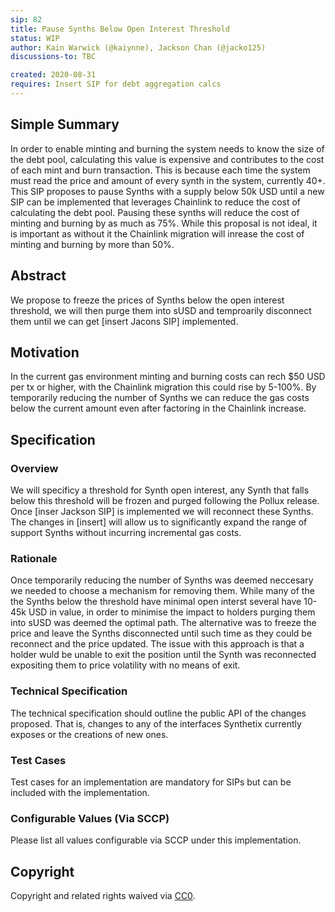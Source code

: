 ```yaml
---
sip: 82
title: Pause Synths Below Open Interest Threshold
status: WIP
author: Kain Warwick (@kaiynne), Jackson Chan (@jacko125)
discussions-to: TBC

created: 2020-08-31
requires: Insert SIP for debt aggregation calcs
---
```


## Simple Summary
<!--"If you can't explain it simply, you don't understand it well enough." Simply describe the outcome the proposed changes intends to achieve. This should be non-technical and accessible to a casual community member.-->
In order to enable minting and burning the system needs to know the size of the debt pool, calculating this value is expensive and contributes to the cost of each mint and burn transaction. This is because each time the system must read the price and amount of every synth in the system, currently 40+. This SIP proposes to pause Synths with a supply below 50k USD until a new SIP can be implemented that leverages Chainlink to reduce the cost of calculating the debt pool. Pausing these synths will reduce the cost of minting and burning by as much as 75%. While this proposal is not ideal, it is important as without it the Chainlink migration will inrease the cost of minting and burning by more than 50%.

## Abstract
<!--A short (~200 word) description of the proposed change, the abstract should clearly describe the proposed change. This is what *will* be done if the SIP is implemented, not *why* it should be done or *how* it will be done. If the SIP proposes deploying a new contract, write, "we propose to deploy a new contract that will do x".-->
We propose to freeze the prices of Synths below the open interest threshold, we will then purge them into sUSD and temproarily disconnect them until we can get [insert Jacons SIP] implemented.

## Motivation
<!--This is the problem statement. This is the *why* of the SIP. It should clearly explain *why* the current state of the protocol is inadequate.  It is critical that you explain *why* the change is needed, if the SIP proposes changing how something is calculated, you must address *why* the current calculation is innaccurate or wrong. This is not the place to describe how the SIP will address the issue!-->
In the current gas environment minting and burning costs can rech $50 USD per tx or higher, with the Chainlink migration this could rise by 5-100%. By temporarily reducing the number of Synths we can reduce the gas costs below the current amount even after factoring in the Chainlink increase.

## Specification
<!--The specification should describe the syntax and semantics of any new feature, there are five sections
1. Overview
2. Rationale
3. Technical Specification
4. Test Cases
5. Configurable Values
-->

### Overview
<!--This is a high level overview of *how* the SIP will solve the problem. The overview should clearly describe how the new feature will be implemented.-->
We will specificy a threshold for Synth open interest, any Synth that falls below this threshold will be frozen and purged following the Pollux release. Once [inser Jackson SIP] is implemented we will reconnect these Synths. The changes in [insert] will allow us to significantly expand the range of support Synths without incurring incremental gas costs.

### Rationale
<!--This is where you explain the reasoning behind how you propose to solve the problem. Why did you propose to implement the change in this way, what were the considerations and trade-offs. The rationale fleshes out what motivated the design and why particular design decisions were made. It should describe alternate designs that were considered and related work. The rationale may also provide evidence of consensus within the community, and should discuss important objections or concerns raised during discussion.-->
Once temporarily reducing the number of Synths was deemed neccesary we needed to choose a mechanism for removing them. While many of the the Synths below the threshold have minimal open interst several have 10-45k USD in value, in order to minimise the impact to holders purging them into sUSD was deemed the optimal path. The alternative was to freeze the price and leave the Synths disconnected until such time as they could be reconnect and the price updated. The issue with this approach is that a holder wuld be unable to exit the position until the Synth was reconnected expositing them to price volatility with no means of exit.

### Technical Specification
<!--The technical specification should outline the public API of the changes proposed. That is, changes to any of the interfaces Synthetix currently exposes or the creations of new ones.-->
The technical specification should outline the public API of the changes proposed. That is, changes to any of the interfaces Synthetix currently exposes or the creations of new ones. 

### Test Cases
<!--Test cases for an implementation are mandatory for SIPs but can be included with the implementation..-->
Test cases for an implementation are mandatory for SIPs but can be included with the implementation.

### Configurable Values (Via SCCP)
<!--Please list all values configurable via SCCP under this implementation.-->
Please list all values configurable via SCCP under this implementation.

## Copyright
Copyright and related rights waived via [CC0](https://creativecommons.org/publicdomain/zero/1.0/).
